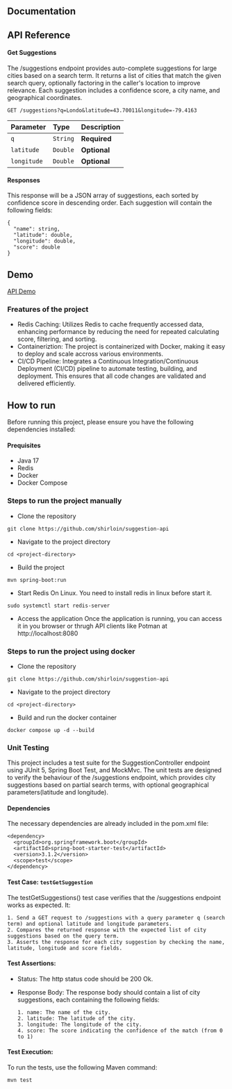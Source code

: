 ## Documentation


## API Reference

#### Get Suggestions
The /suggestions endpoint provides auto-complete suggestions for large cities based on a search term. It returns a list of cities that match the given search query, optionally factoring in the caller's location to improve relevance. Each suggestion includes a confidence score, a city name, and geographical coordinates.


```http
GET /suggestions?q=Londo&latitude=43.70011&longitude=-79.4163
```


| Parameter | Type     | Description                       |
| :-------- | :------- | :-------------------------------- |
| `q`      | `String` | **Required**|
| `latitude`      | `Double` | **Optional**|
| `longitude`      | `Double` | **Optional**|

#### Responses
This response will be a JSON array of suggestions, each sorted by confidence score in descending order. Each suggestion will contain the following fields:

```http
{
  "name": string,
  "latitude": double,
  "longitude": double,
  "score": double 
}
```


## Demo

[API Demo](https://codexchange.my.id/suggestions?q=Londo&latitude=43.70011&longitude=-79.4163)

### Freatures of the project
- Redis Caching: Utilizes Redis to cache frequently accessed data, enhancing performance by reducing the need for repeated calculating score, filtering, and sorting.
- Containeriztion: The project is containerized with Docker, making it easy to deploy and scale accross various environments.
- CI/CD Pipeline: Integrates a Continuous Integration/Continuous Deployment (CI/CD) pipeline to automate testing, building, and deployment. This ensures that all code changes are validated and delivered efficiently.
## How to run
Before running this project, please ensure you have the following dependencies installed:

#### Prequisites
- Java 17
- Redis
- Docker
- Docker Compose

### Steps to run the project manually
- Clone the repository
```
git clone https://github.com/shirloin/suggestion-api
```

- Navigate to the project directory
```
cd <project-directory>
```

- Build the project
``` 
mvn spring-boot:run
```

- Start Redis
On Linux. You need to install redis in linux before start it.
```
sudo systemctl start redis-server
```

- Access the application
Once the application is running, you can access it in you browser or thrugh API clients like Potman at http://localhost:8080

### Steps to run the project using docker
- Clone the repository
```
git clone https://github.com/shirloin/suggestion-api
```

- Navigate to the project directory
```
cd <project-directory>
```

- Build and run the docker container
```
docker compose up -d --build
```

### Unit Testing
This project includes a test suite for the SuggestionController endpoint using JUnit 5, Spring Boot Test, and MockMvc. The unit tests are designed to verify the behaviour of the /suggestions endpoint, which provides city suggestions based on partial search terms, with optional geographical parameters(latitude and longitude).

#### Dependencies
The necessary dependencies are already included in the pom.xml file:
```
<dependency>
  <groupId>org.springframework.boot</groupId>
  <artifactId>spring-boot-starter-test</artifactId>
  <version>3.1.2</version>
  <scope>test</scope>
</dependency>
```

#### Test Case: ```testGetSuggestion```

The testGetSuggestions() test case verifies that the /suggestions endpoint works as expected. It:

    1. Send a GET request to /suggestions with a query parameter q (search term) and optional latitude and longitude parameters.
    2. Compares the returned response with the expected list of city suggestions based on the query term.
    3. Asserts the response for each city suggestion by checking the name, latitude, longitude and score fields.

#### Test Assertions:
- Status: The http status code should be 200 Ok.
- Response Body: The response body should contain a list of city suggestions, each containing the following fields:
      
      1. name: The name of the city.
      2. latitude: The latitude of the city.
      3. longitude: The longitude of the city.
      4. score: The score indicating the confidence of the match (from 0 to 1)

#### Test Execution:
To run the tests, use the following Maven command:
```
mvn test
```

